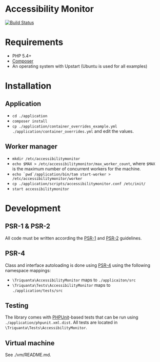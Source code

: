 Accessibility Monitor
=====================

[![Build Status](https://travis-ci.org/KINGgemeenten/accessibilitymonitor.svg?branch=feature/rabbitmq)](https://travis-ci.org/KINGgemeenten/accessibilitymonitor)

Requirements
============
* PHP 5.4+
* [Composer](http://getcomposer.org)
* An operating system with Upstart (Ubuntu is used for all examples)

Installation
============

Application
-----------
* `cd ./application`
* `composer install`
* `cp ./application/container_overrides_example.yml ./application/container_overrides.yml` and edit the values. 

Worker manager
--------------

* `mkdir /etc/accessibilitymonitor`
* `echo $MAX > /etc/accessibilitymonitor/max_worker_count`, where `$MAX` is the maximum number of concurrent workers for
 the machine.
* `` echo `pwd`/application/bin/tam start-worker > /etc/accessibilitymonitor/worker ``
* `cp ./application/scripts/accessibilitymonitor.conf /etc/init/`
* `start accessibilitymonitor`

Development
===========

PSR-1 & PSR-2
-------------
All code must be written according the
[PSR-1](http://www.php-fig.org/psr/psr-1/) and
[PSR-2](http://www.php-fig.org/psr/psr-2/) guidelines.

PSR-4
-----
Class and interface autoloading is done using
[PSR-4](http://www.php-fig.org/psr/psr-4/) using the following namespace
mappings:

* `\Triquanta\AccessibilityMonitor` maps to `./applicaiton/src`
* `\Triquanta\Tests\AccessibilityMonitor` maps to `./application/tests/src`

Testing
-------
The library comes with [PHPUnit](https://phpunit.de/)-based tests that can be
run using `./application/phpunit.xml.dist`. All tests are located in
`\Triquanta\Tests\AccessibilityMonitor`.

Virtual machine
---------------
See ./vm/README.md.
